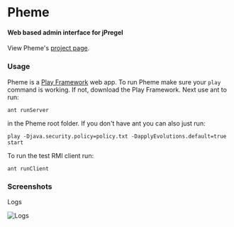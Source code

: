 # Pheme
#### Web based admin interface for jPregel

View Pheme's [project page](http://ninj0x.github.com/Pheme/).

### Usage
Pheme is a [Play Framework](http://www.playframework.org) web app. To run Pheme make sure your `play` command is working. If not, download the Play Framework. Next use ant to run:

	ant runServer

in the Pheme root folder. If you don't have ant you can also just run:

	play -Djava.security.policy=policy.txt -DapplyEvolutions.default=true start

To run the test RMI client run:

	ant runClient

### Screenshots

Logs

![Logs](https://github.com/ninj0x/Pheme/blob/master/pheme_logs.PNG?raw=true)
